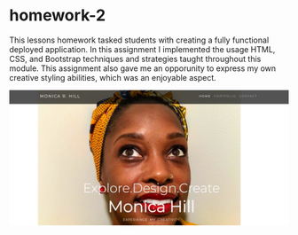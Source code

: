 # homework-2
This lessons homework tasked students with creating a fully functional deployed application. In this assignment I implemented the usage HTML, CSS, and Bootstrap techniques and strategies taught throughout this module. This assignment also gave me an opporunity to express my own creative styling abilities, which was an enjoyable aspect.

![](assets/Image5418.jpeg)
